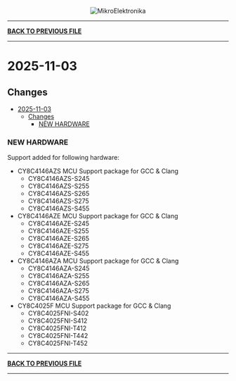 <p align="center">
  <img src="http://www.mikroe.com/img/designs/beta/logo_small.png?raw=true" alt="MikroElektronika"/>
</p>

---

**[BACK TO PREVIOUS FILE](../changelog.md)**

---

# 2025-11-03

## Changes

- [2025-11-03](#2025-11-03)
  - [Changes](#changes)
    - [NEW HARDWARE](#new-hardware)

### NEW HARDWARE

Support added for following hardware:

+ CY8C4146AZS MCU Support package for GCC & Clang
  + CY8C4146AZS-S245
  + CY8C4146AZS-S255
  + CY8C4146AZS-S265
  + CY8C4146AZS-S275
  + CY8C4146AZS-S455
+ CY8C4146AZE MCU Support package for GCC & Clang
  + CY8C4146AZE-S245
  + CY8C4146AZE-S255
  + CY8C4146AZE-S265
  + CY8C4146AZE-S275
  + CY8C4146AZE-S455
+ CY8C4146AZA MCU Support package for GCC & Clang
  + CY8C4146AZA-S245
  + CY8C4146AZA-S255
  + CY8C4146AZA-S265
  + CY8C4146AZA-S275
  + CY8C4146AZA-S455
+ CY8C4025F MCU Support package for GCC & Clang
  + CY8C4025FNI-S402
  + CY8C4025FNI-S412
  + CY8C4025FNI-T412
  + CY8C4025FNI-T442
  + CY8C4025FNI-T452

---

**[BACK TO PREVIOUS FILE](../changelog.md)**

---
